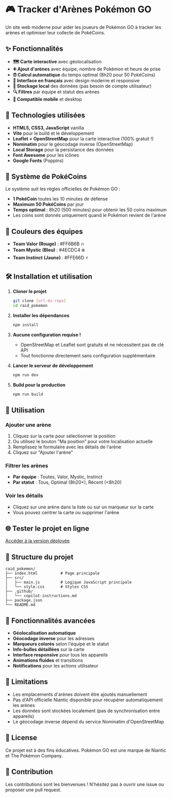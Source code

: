 # 🎮 Tracker d'Arènes Pokémon GO

Un site web moderne pour aider les joueurs de Pokémon GO à tracker les arènes et optimiser leur collecte de PokéCoins.

## ✨ Fonctionnalités

- **🗺️ Carte interactive** avec géolocalisation
- **➕ Ajout d'arènes** avec équipe, nombre de Pokémon et heure de prise
- **⏰ Calcul automatique** du temps optimal (8h20 pour 50 PokéCoins)
- **🎨 Interface en français** avec design moderne et responsive
- **💾 Stockage local** des données (pas besoin de compte utilisateur)
- **🔍 Filtres** par équipe et statut des arènes
- **📱 Compatible mobile** et desktop

## 🚀 Technologies utilisées

- **HTML5, CSS3, JavaScript** vanilla
- **Vite** pour le build et le développement
- **Leaflet + OpenStreetMap** pour la carte interactive (100% gratuit !)
- **Nominatim** pour le géocodage inverse (OpenStreetMap)
- **Local Storage** pour la persistance des données
- **Font Awesome** pour les icônes
- **Google Fonts** (Poppins)

## 🎯 Système de PokéCoins

Le système suit les règles officielles de Pokémon GO :
- **1 PokéCoin** toutes les 10 minutes de défense
- **Maximum 50 PokéCoins** par jour
- **Temps optimal** : 8h20 (500 minutes) pour obtenir les 50 coins maximum
- Les coins sont donnés uniquement quand le Pokémon revient de l'arène

## 🎨 Couleurs des équipes

- **Team Valor (Rouge)** : #FF6B6B 🔥
- **Team Mystic (Bleu)** : #4ECDC4 ❄️
- **Team Instinct (Jaune)** : #FFE66D ⚡

## 🛠️ Installation et utilisation

1. **Cloner le projet**
   ```bash
   git clone [url-du-repo]
   cd raid_pokemon
   ```

2. **Installer les dépendances**
   ```bash
   npm install
   ```

3. **Aucune configuration requise !**
   - OpenStreetMap et Leaflet sont gratuits et ne nécessitent pas de clé API
   - Tout fonctionne directement sans configuration supplémentaire

4. **Lancer le serveur de développement**
   ```bash
   npm run dev
   ```

5. **Build pour la production**
   ```bash
   npm run build
   ```

## 📱 Utilisation

### Ajouter une arène
1. Cliquez sur la carte pour sélectionner la position
2. Ou utilisez le bouton "Ma position" pour votre localisation actuelle
3. Remplissez le formulaire avec les détails de l'arène
4. Cliquez sur "Ajouter l'arène"

### Filtrer les arènes
- **Par équipe** : Toutes, Valor, Mystic, Instinct
- **Par statut** : Tous, Optimal (8h20+), Récent (<8h20)

### Voir les détails
- Cliquez sur une arène dans la liste ou sur un marqueur sur la carte
- Vous pouvez centrer la carte ou supprimer l'arène

## 🌐 Tester le projet en ligne

[Accéder à la version déployée](https://coeyn.github.io/pokemon-arenes/)

## 🔧 Structure du projet

```
raid_pokemon/
├── index.html          # Page principale
├── src/
│   ├── main.js         # Logique JavaScript principale
│   └── style.css       # Styles CSS
├── .github/
│   └── copilot-instructions.md
├── package.json
└── README.md
```

## 🌟 Fonctionnalités avancées

- **Géolocalisation automatique**
- **Géocodage inverse** pour les adresses
- **Marqueurs colorés** selon l'équipe et le statut
- **Info-bulles détaillées** sur la carte
- **Interface responsive** pour tous les appareils
- **Animations fluides** et transitions
- **Notifications** pour les actions utilisateur

## 🚫 Limitations

- Les emplacements d'arènes doivent être ajoutés manuellement
- Pas d'API officielle Niantic disponible pour récupérer automatiquement les arènes
- Les données sont stockées localement (pas de synchronisation entre appareils)
- Le géocodage inverse dépend du service Nominatim d'OpenStreetMap

## 📄 License

Ce projet est à des fins éducatives. Pokémon GO est une marque de Niantic et The Pokémon Company.

## 🤝 Contribution

Les contributions sont les bienvenues ! N'hésitez pas à ouvrir une issue ou proposer une pull request.
